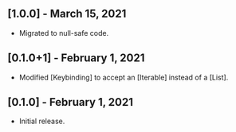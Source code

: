## [1.0.0] - March 15, 2021

* Migrated to null-safe code.

## [0.1.0+1] - February 1, 2021

* Modified [Keybinding] to accept an [Iterable] instead of a [List].

## [0.1.0] - February 1, 2021

* Initial release.
